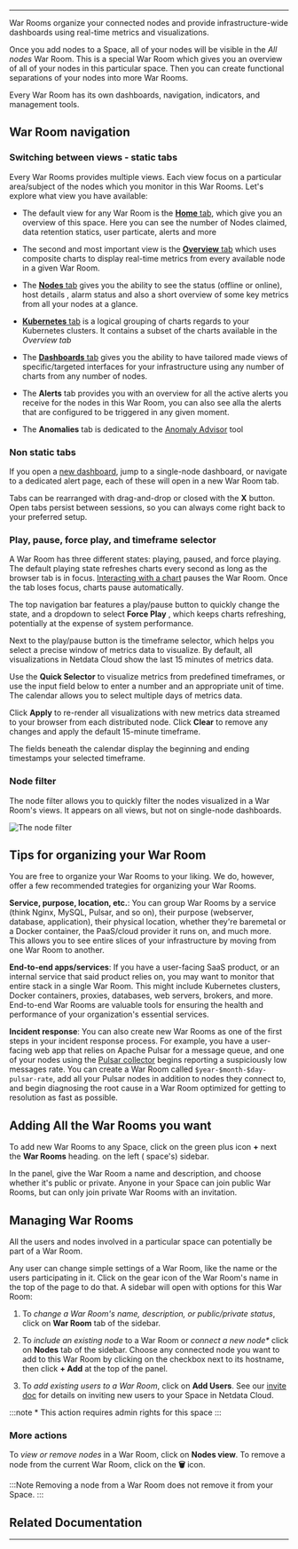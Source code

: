 <!--
title: "Rooms"
sidebar_label: "Rooms"
custom_edit_url: "https://github.com/netdata/learn/blob/master/docs/concepts/netdata-cloud/rooms.md"
sidebar_position: 7
learn_status: "Published"
learn_topic_type: "Concepts"
learn_rel_path: "netdata-cloud"
learn_docs_purpose: "Present the concept of a room, it's purpose and use cases"
learn_repo_doc: "True"
-->


**********************************************************************

War Rooms organize your connected nodes and provide infrastructure-wide dashboards using real-time metrics and
visualizations.

Once you add nodes to a Space, all of your nodes will be visible in the _All nodes_ War Room. This is a special War Room
which gives you an overview of all of your nodes in this particular space. Then you can create functional separations of
your nodes into more War Rooms. 

Every War Room has its own dashboards, navigation, indicators, and management tools.

## War Room navigation

### Switching between views - static tabs

Every War Rooms provides multiple views. Each view focus on a particular area/subject of the nodes which you monitor in
this War Rooms. Let's explore what view you have available:

- The default view for any War Room is the [**Home** tab](/docs/concepts/visualize/overview#home), which give you an overview
  of this space. Here you can see the number of Nodes claimed, data retention statics, user particate, alerts and more

- The second and most important view is the [**Overview** tab](/docs/concepts/visualize/overview#overview) which uses composite
  charts to display real-time metrics from every available node in a given War Room.

- The [**Nodes** tab](/docs/concepts/visualize/nodes) gives you the ability to see the status (offline or online), host details
  , alarm status and also a short overview of some key metrics from all your nodes at a glance.

- [**Kubernetes** tab](/docs/concepts/visualize/kubernetes) is a logical grouping of charts regards to your Kubernetes clusters.
  It contains a subset of the charts available in the _Overview tab_

- The [**Dashboards** tab](/docs/concepts/visualize/dashboards) gives you the ability to have tailored made views of
  specific/targeted interfaces for your infrastructure using any number of charts from any number of nodes.

- The **Alerts** tab provides you with an overview for all the active alerts you receive for the nodes in this War Room,
  you can also see alla the alerts that are configured to be triggered in any given moment.

- The **Anomalies** tab is dedicated to the [Anomaly Advisor](/docs/cloud/insights/anomaly-advisor) tool

### Non static tabs

If you open a [new dashboard](/docs/concepts/visualize/dashboards), jump to a single-node dashboard, or navigate to a dedicated
alert page, each of these will open in a new War Room tab.

Tabs can be rearranged with drag-and-drop or closed with the **X** button. Open tabs persist between sessions, so you
can always come right back to your preferred setup.

### Play, pause, force play, and timeframe selector

A War Room has three different states: playing, paused, and force playing. The default playing state refreshes charts
every second as long as the browser tab is in focus. [Interacting with a chart](/docs/dashboard/interact-charts) pauses
the War Room. Once the tab loses focus, charts pause automatically.

The top navigation bar features a play/pause button to quickly change the state, and a dropdown to select **Force Play**
, which keeps charts refreshing, potentially at the expense of system performance.

Next to the play/pause button is the timeframe selector, which helps you select a precise window of metrics data to
visualize. By default, all visualizations in Netdata Cloud show the last 15 minutes of metrics data.

Use the **Quick Selector** to visualize metrics from predefined timeframes, or use the input field below to enter a
number and an appropriate unit of time. The calendar allows you to select multiple days of metrics data.

Click **Apply** to re-render all visualizations with new metrics data streamed to your browser from each distributed
node. Click **Clear** to remove any changes and apply the default 15-minute timeframe.

The fields beneath the calendar display the beginning and ending timestamps your selected timeframe.


### Node filter

The node filter allows you to quickly filter the nodes visualized in a War Room's views. It appears on all views, but
not on single-node dashboards.

![The node filter](https://user-images.githubusercontent.com/12612986/172674440-df224058-2b2c-41da-bb45-f4eb82e342e5.png)


## Tips for organizing your War Room

You are free to organize your War Rooms to your liking. We do, however, offer a few recommended trategies for organizing your War Rooms.

**Service, purpose, location, etc.**: You can group War Rooms by a service (think Nginx, MySQL, Pulsar, and so on),
their purpose (webserver, database, application), their physical location, whether they're baremetal or a Docker
container, the PaaS/cloud provider it runs on, and much more. This allows you to see entire slices of your
infrastructure by moving from one War Room to another.

**End-to-end apps/services**: If you have a user-facing SaaS product, or an internal service that said product relies
on, you may want to monitor that entire stack in a single War Room. This might include Kubernetes clusters, Docker
containers, proxies, databases, web servers, brokers, and more. End-to-end War Rooms are valuable tools for ensuring the
health and performance of your organization's essential services.

**Incident response**: You can also create new War Rooms as one of the first steps in your incident response process.
For example, you have a user-facing web app that relies on Apache Pulsar for a message queue, and one of your nodes
using the [Pulsar collector](/docs/agent/collectors/go.d.plugin/modules/pulsar) begins reporting a suspiciously low
messages rate. You can create a War Room called `$year-$month-$day-pulsar-rate`, add all your Pulsar nodes in addition
to nodes they connect to, and begin diagnosing the root cause in a War Room optimized for getting to resolution as fast
as possible.

## Adding All the War Rooms you want

To add new War Rooms to any Space, click on the green plus icon **+** next the **War Rooms** heading. on the left (
space's) sidebar.

In the panel, give the War Room a name and description, and choose whether it's public or private. Anyone in your Space
can join public War Rooms, but can only join private War Rooms with an invitation.

## Managing War Rooms

All the users and nodes involved in a particular space can potentially be part of a War Room.

Any user can change simple settings of a War Room, like the name or the users participating in it. Click on the gear 
icon of the War Room's name in the top of the page to do that. A sidebar will open with options for this War Room:

1. To _change a War Room's name, description, or public/private status_, click on **War Room** tab of the sidebar.

2. To _include an existing node_ to a War Room or _connect a new node*_ click on **Nodes** tab of the sidebar. Choose any
connected node you want to add to this War Room by clicking on the checkbox next to its hostname, then click **+ Add**
at the top of the panel.

3. To _add existing users to a War Room_, click on **Add Users**. See our [invite doc](/docs/cloud/manage/invite-your-team)
for details on inviting new users to your Space in Netdata Cloud.

:::note
 \* This action requires admin rights for this space
:::

### More actions

To _view or remove nodes_ in a War Room, click on **Nodes view**. To remove a node from the current War Room, click on
the **🗑** icon. 

:::Note
 Removing a node from a War Room does not remove it from your Space.
:::



## Related Documentation


*******************************************************************************
